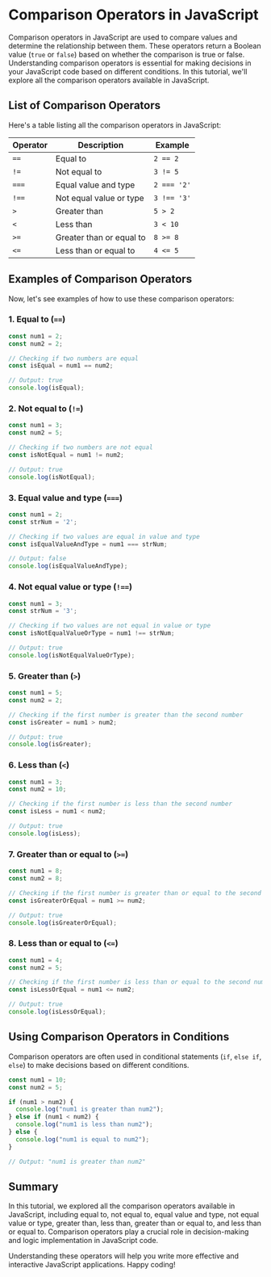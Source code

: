 # Comparison Operators in JavaScript

Comparison operators in JavaScript are used to compare values and determine the relationship between them. These operators return a Boolean value (`true` or `false`) based on whether the comparison is true or false. Understanding comparison operators is essential for making decisions in your JavaScript code based on different conditions. 
In this tutorial, we'll explore all the comparison operators available in JavaScript.

## List of Comparison Operators

Here's a table listing all the comparison operators in JavaScript:

| Operator | Description                   | Example       |
| -------- | ----------------------------- | ------------- |
| `==`     | Equal to                      | `2 == 2`      |
| `!=`     | Not equal to                  | `3 != 5`      |
| `===`    | Equal value and type          | `2 === '2'`   |
| `!==`    | Not equal value or type       | `3 !== '3'`   |
| `>`      | Greater than                  | `5 > 2`       |
| `<`      | Less than                     | `3 < 10`      |
| `>=`     | Greater than or equal to      | `8 >= 8`      |
| `<=`     | Less than or equal to         | `4 <= 5`      |

## Examples of Comparison Operators

Now, let's see examples of how to use these comparison operators:

### 1. Equal to (`==`)

```javascript
const num1 = 2;
const num2 = 2;

// Checking if two numbers are equal
const isEqual = num1 == num2;

// Output: true
console.log(isEqual);
```

### 2. Not equal to (`!=`)

```javascript
const num1 = 3;
const num2 = 5;

// Checking if two numbers are not equal
const isNotEqual = num1 != num2;

// Output: true
console.log(isNotEqual);
```

### 3. Equal value and type (`===`)

```javascript
const num1 = 2;
const strNum = '2';

// Checking if two values are equal in value and type
const isEqualValueAndType = num1 === strNum;

// Output: false
console.log(isEqualValueAndType);
```

### 4. Not equal value or type (`!==`)

```javascript
const num1 = 3;
const strNum = '3';

// Checking if two values are not equal in value or type
const isNotEqualValueOrType = num1 !== strNum;

// Output: true
console.log(isNotEqualValueOrType);
```

### 5. Greater than (`>`)

```javascript
const num1 = 5;
const num2 = 2;

// Checking if the first number is greater than the second number
const isGreater = num1 > num2;

// Output: true
console.log(isGreater);
```

### 6. Less than (`<`)

```javascript
const num1 = 3;
const num2 = 10;

// Checking if the first number is less than the second number
const isLess = num1 < num2;

// Output: true
console.log(isLess);
```

### 7. Greater than or equal to (`>=`)

```javascript
const num1 = 8;
const num2 = 8;

// Checking if the first number is greater than or equal to the second number
const isGreaterOrEqual = num1 >= num2;

// Output: true
console.log(isGreaterOrEqual);
```

### 8. Less than or equal to (`<=`)

```javascript
const num1 = 4;
const num2 = 5;

// Checking if the first number is less than or equal to the second number
const isLessOrEqual = num1 <= num2;

// Output: true
console.log(isLessOrEqual);
```

## Using Comparison Operators in Conditions

Comparison operators are often used in conditional statements (`if`, `else if`, `else`) to make decisions based on different conditions.

```javascript
const num1 = 10;
const num2 = 5;

if (num1 > num2) {
  console.log("num1 is greater than num2");
} else if (num1 < num2) {
  console.log("num1 is less than num2");
} else {
  console.log("num1 is equal to num2");
}

// Output: "num1 is greater than num2"
```

## Summary

In this tutorial, we explored all the comparison operators available in JavaScript, including equal to, not equal to, equal value and type, not equal value or type, greater than, less than, greater than or equal to, and less than or equal to. Comparison operators play a crucial role in decision-making and logic implementation in JavaScript code. 

Understanding these operators will help you write more effective and interactive JavaScript applications. Happy coding!